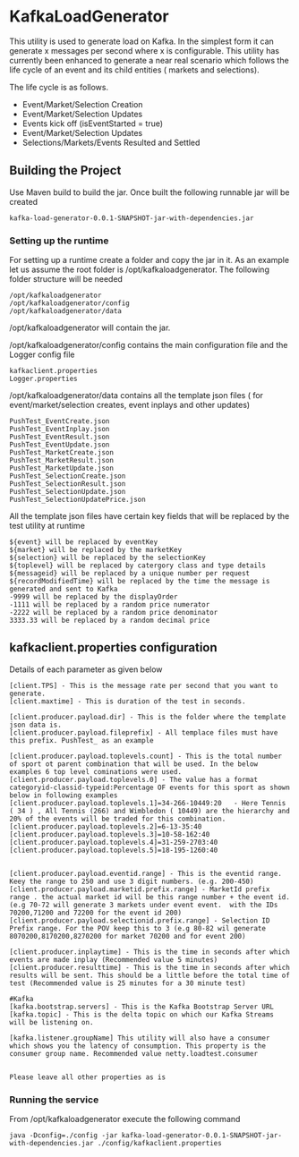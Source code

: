 # KafkaLoadGenerator

This utility is used to generate load on Kafka. In the simplest form it can generate x messages per second where x is configurable. This utility has currently been enhanced to generate a near real scenario which follows the life cycle of an event and its child entities ( markets and selections).

The life cycle is as follows.

* Event/Market/Selection Creation
* Event/Market/Selection Updates
* Events kick off (isEventStarted = true)
* Event/Market/Selection Updates
* Selections/Markets/Events Resulted and Settled

    
## Building the Project

Use Maven build to build the jar. Once built the following runnable jar will be created

    kafka-load-generator-0.0.1-SNAPSHOT-jar-with-dependencies.jar
    

### Setting up the runtime

For setting up a runtime create a folder and copy the jar in it. As an example let us assume the root folder is /opt/kafkaloadgenerator.
The following folder structure will be needed
```
/opt/kafkaloadgenerator
/opt/kafkaloadgenerator/config
/opt/kafkaloadgenerator/data
```

/opt/kafkaloadgenerator will contain the jar.

/opt/kafkaloadgenerator/config contains the main configuration file and the Logger config file

```
kafkaclient.properties
Logger.properties
```

/opt/kafkaloadgenerator/data contains all the template json files ( for event/market/selection creates, event inplays and other updates)

```
PushTest_EventCreate.json
PushTest_EventInplay.json
PushTest_EventResult.json
PushTest_EventUpdate.json
PushTest_MarketCreate.json
PushTest_MarketResult.json
PushTest_MarketUpdate.json
PushTest_SelectionCreate.json
PushTest_SelectionResult.json
PushTest_SelectionUpdate.json
PushTest_SelectionUpdatePrice.json
```
All the template json files have certain key fields that will be replaced by the test utility at runtime

```
${event} will be replaced by eventKey
${market} will be replaced by the marketKey
${selection} will be replaced by the selectionKey
${toplevel} will be replaced by catergory class and type details
${messageid} will be replaced by a unique number per request
${recordModifiedTime} will be replaced by the time the message is generated and sent to Kafka
-9999 will be replaced by the displayOrder
-1111 will be replaced by a random price numerator
-2222 will be replaced by a random price denominator
3333.33 will be replaced by a random decimal price
```

## kafkaclient.properties configuration

Details of each parameter as given below

```
[client.TPS] - This is the message rate per second that you want to generate.
[client.maxtime] - This is duration of the test in seconds.

[client.producer.payload.dir] - This is the folder where the template json data is.
[client.producer.payload.fileprefix] - All templace files must have this prefix. PushTest_ as an example

[client.producer.payload.toplevels.count] - This is the total number of sport ot parent combination that will be used. In the below examples 6 top level cominations were used.
[client.producer.payload.toplevels.0] - The value has a format categoryid-classid-typeid:Percentage OF events for this sport as shown below in following examples
[client.producer.payload.toplevels.1]=34-266-10449:20   - Here Tennis ( 34 ) , All Tennis (266) and Wimbledon ( 10449) are the hierarchy and 20% of the events will be traded for this combination.
[client.producer.payload.toplevels.2]=6-13-35:40
[client.producer.payload.toplevels.3]=10-58-162:40
[client.producer.payload.toplevels.4]=31-259-2703:40
[client.producer.payload.toplevels.5]=18-195-1260:40


[client.producer.payload.eventid.range] - This is the eventid range. Keey the range to 250 and use 3 digit numbers. (e.g. 200-450) 
[client.producer.payload.marketid.prefix.range] - MarketId prefix range . the actual market id will be this range number + the event id. (e.g 70-72 will generate 3 markets under event event.  with the IDs 70200,71200 and 72200 for the event id 200) 
[client.producer.payload.selectionid.prefix.range] - Selection ID Prefix range. For the POV keep this to 3 (e.g 80-82 wil generate 8070200,8170200,8270200 for market 70200 and for event 200)

[client.producer.inplaytime] - This is the time in seconds after which events are made inplay (Recommended value 5 minutes)
[client.producer.resulttime] - This is the time in seconds after which results will be sent. This should be a little before the total time of test (Recommended value is 25 minutes for a 30 minute test)

#Kafka
[kafka.bootstrap.servers] - This is the Kafka Bootstrap Server URL
[kafka.topic] - This is the delta topic on which our Kafka Streams will be listening on.

[kafka.listener.groupName] This utility will also have a consumer which shows you the latency of consumption. This property is the consumer group name. Recommended value netty.loadtest.consumer


Please leave all other properties as is

```

### Running the service

From /opt/kafkaloadgenerator execute the following command

```
java -Dconfig=./config -jar kafka-load-generator-0.0.1-SNAPSHOT-jar-with-dependencies.jar ./config/kafkaclient.properties
```